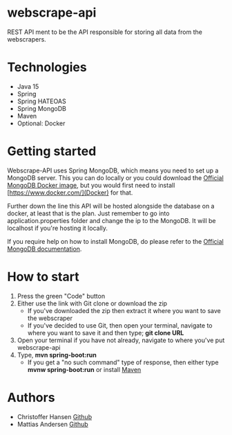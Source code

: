 # webscrape-api
REST API ment to be the API responsible for storing all data from the webscrapers.

# Technologies
 - Java 15
 - Spring
 - Spring HATEOAS
 - Spring MongoDB
 - Maven
 - Optional: Docker

# Getting started

Webscrape-API uses Spring MongoDB, which means you need to set up a MongoDB server. This you can do locally or you could download the [Official MongoDB Docker image](https://hub.docker.com/_/mongo), but you would first need to install [https://www.docker.com/](Docker) for that.

<p>Further down the line this API will be hosted alongside the database on a docker, at least that is the plan.
Just remember to go into application.properties folder and change the ip to the MongoDB. It will be localhost if you're hosting it locally.</p>

If you require help on how to install MongoDB, do please refer to the [Official MongoDB documentation](https://docs.mongodb.com/manual/introduction).<br>

# How to start
 1. Press the green "Code" button
 2. Either use the link with Git clone or download the zip
    - If you've downloaded the zip then extract it where you want to save the webscraper
    - If you've decided to use Git, then open your terminal, navigate to where you want to save it and then type; **git clone URL**
 3. Open your terminal if you have not already, navigate to where you've put webscrape-api
 4. Type, **mvn spring-boot:run**
    - If you get a "no such command" type of response, then either type **mvnw spring-boot:run** or install [Maven](https://maven.apache.org/install.html)
 
 # Authors
  - Christoffer Hansen [Github](https://github.com/HansenChristoffer)
  - Mattias Andersen [Github](https://github.com/SiggeCinnamon)

